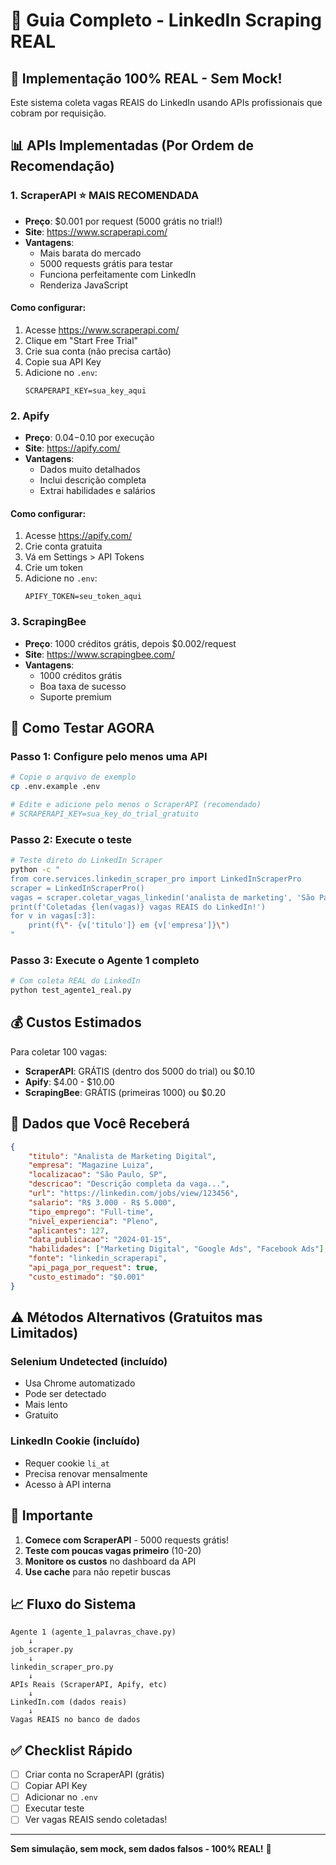 # 🔗 Guia Completo - LinkedIn Scraping REAL

## 🚀 Implementação 100% REAL - Sem Mock!

Este sistema coleta vagas REAIS do LinkedIn usando APIs profissionais que cobram por requisição.

## 📊 APIs Implementadas (Por Ordem de Recomendação)

### 1. **ScraperAPI** ⭐ MAIS RECOMENDADA
- **Preço**: $0.001 por request (5000 grátis no trial!)
- **Site**: https://www.scraperapi.com/
- **Vantagens**:
  - Mais barata do mercado
  - 5000 requests grátis para testar
  - Funciona perfeitamente com LinkedIn
  - Renderiza JavaScript

#### Como configurar:
1. Acesse https://www.scraperapi.com/
2. Clique em "Start Free Trial"
3. Crie sua conta (não precisa cartão)
4. Copie sua API Key
5. Adicione no `.env`:
   ```
   SCRAPERAPI_KEY=sua_key_aqui
   ```

### 2. **Apify** 
- **Preço**: $0.04-$0.10 por execução
- **Site**: https://apify.com/
- **Vantagens**:
  - Dados muito detalhados
  - Inclui descrição completa
  - Extrai habilidades e salários

#### Como configurar:
1. Acesse https://apify.com/
2. Crie conta gratuita
3. Vá em Settings > API Tokens
4. Crie um token
5. Adicione no `.env`:
   ```
   APIFY_TOKEN=seu_token_aqui
   ```

### 3. **ScrapingBee**
- **Preço**: 1000 créditos grátis, depois $0.002/request
- **Site**: https://www.scrapingbee.com/
- **Vantagens**:
  - 1000 créditos grátis
  - Boa taxa de sucesso
  - Suporte premium

## 🔧 Como Testar AGORA

### Passo 1: Configure pelo menos uma API

```bash
# Copie o arquivo de exemplo
cp .env.example .env

# Edite e adicione pelo menos o ScraperAPI (recomendado)
# SCRAPERAPI_KEY=sua_key_do_trial_gratuito
```

### Passo 2: Execute o teste

```bash
# Teste direto do LinkedIn Scraper
python -c "
from core.services.linkedin_scraper_pro import LinkedInScraperPro
scraper = LinkedInScraperPro()
vagas = scraper.coletar_vagas_linkedin('analista de marketing', 'São Paulo', 10)
print(f'Coletadas {len(vagas)} vagas REAIS do LinkedIn!')
for v in vagas[:3]:
    print(f\"- {v['titulo']} em {v['empresa']}\")
"
```

### Passo 3: Execute o Agente 1 completo

```bash
# Com coleta REAL do LinkedIn
python test_agente1_real.py
```

## 💰 Custos Estimados

Para coletar 100 vagas:

- **ScraperAPI**: GRÁTIS (dentro dos 5000 do trial) ou $0.10
- **Apify**: $4.00 - $10.00
- **ScrapingBee**: GRÁTIS (primeiras 1000) ou $0.20

## 🎯 Dados que Você Receberá

```json
{
    "titulo": "Analista de Marketing Digital",
    "empresa": "Magazine Luiza",
    "localizacao": "São Paulo, SP",
    "descricao": "Descrição completa da vaga...",
    "url": "https://linkedin.com/jobs/view/123456",
    "salario": "R$ 3.000 - R$ 5.000",
    "tipo_emprego": "Full-time",
    "nivel_experiencia": "Pleno",
    "aplicantes": 127,
    "data_publicacao": "2024-01-15",
    "habilidades": ["Marketing Digital", "Google Ads", "Facebook Ads"],
    "fonte": "linkedin_scraperapi",
    "api_paga_por_request": true,
    "custo_estimado": "$0.001"
}
```

## ⚠️ Métodos Alternativos (Gratuitos mas Limitados)

### Selenium Undetected (incluído)
- Usa Chrome automatizado
- Pode ser detectado
- Mais lento
- Gratuito

### LinkedIn Cookie (incluído)
- Requer cookie `li_at` 
- Precisa renovar mensalmente
- Acesso à API interna

## 🚨 Importante

1. **Comece com ScraperAPI** - 5000 requests grátis!
2. **Teste com poucas vagas primeiro** (10-20)
3. **Monitore os custos** no dashboard da API
4. **Use cache** para não repetir buscas

## 📈 Fluxo do Sistema

```
Agente 1 (agente_1_palavras_chave.py)
    ↓
job_scraper.py
    ↓
linkedin_scraper_pro.py
    ↓
APIs Reais (ScraperAPI, Apify, etc)
    ↓
LinkedIn.com (dados reais)
    ↓
Vagas REAIS no banco de dados
```

## ✅ Checklist Rápido

- [ ] Criar conta no ScraperAPI (grátis)
- [ ] Copiar API Key
- [ ] Adicionar no `.env`
- [ ] Executar teste
- [ ] Ver vagas REAIS sendo coletadas!

---

**Sem simulação, sem mock, sem dados falsos - 100% REAL!** 🎯